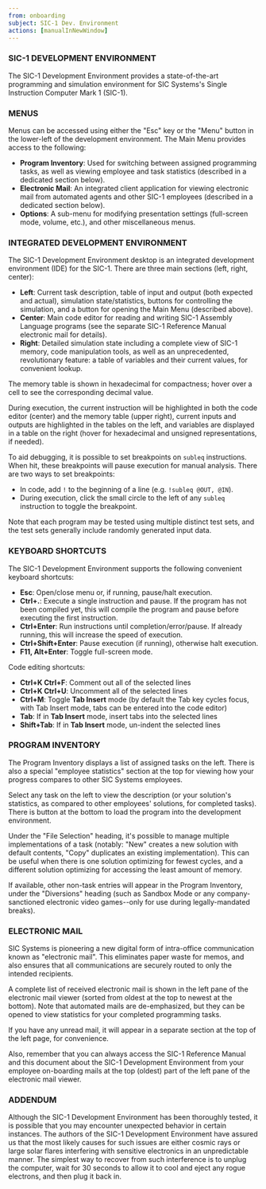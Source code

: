```yaml
---
from: onboarding
subject: SIC-1 Dev. Environment
actions: [manualInNewWindow]
---
```

### SIC-1 DEVELOPMENT ENVIRONMENT
The SIC-1 Development Environment provides a state-of-the-art programming and simulation environment for SIC Systems's Single Instruction Computer Mark 1 (SIC-1).

### MENUS
Menus can be accessed using either the "Esc" key or the "Menu" button in the lower-left of the development environment. The Main Menu provides access to the following:

* **Program Inventory**: Used for switching between assigned programming tasks, as well as viewing employee and task statistics (described in a dedicated section below).
* **Electronic Mail**: An integrated client application for viewing electronic mail from automated agents and other SIC-1 employees (described in a dedicated section below).
* **Options**: A sub-menu for modifying presentation settings (full-screen mode, volume, etc.), and other miscellaneous menus.

### INTEGRATED DEVELOPMENT ENVIRONMENT
The SIC-1 Development Environment desktop is an integrated development environment (IDE) for the SIC-1. There are three main sections (left, right, center):

* **Left**: Current task description, table of input and output (both expected and actual), simulation state/statistics, buttons for controlling the simulation, and a button for opening the Main Menu (described above).
* **Center**: Main code editor for reading and writing SIC-1 Assembly Language programs (see the separate SIC-1 Reference Manual electronic mail for details).
* **Right**: Detailed simulation state including a complete view of SIC-1 memory, code manipulation tools, as well as an unprecedented, revolutionary feature: a table of variables and their current values, for convenient lookup.

The memory table is shown in hexadecimal for compactness; hover over a cell to see the corresponding decimal value.

During execution, the current instruction will be highlighted in both the code editor (center) and the memory table (upper right), current inputs and outputs are highlighted in the tables on the left, and variables are displayed in a table on the right (hover for hexadecimal and unsigned representations, if needed).

To aid debugging, it is possible to set breakpoints on `subleq` instructions. When hit, these breakpoints will pause execution for manual analysis. There are two ways to set breakpoints:

* In code, add `!` to the beginning of a line (e.g. `!subleq @OUT, @IN`).
* During execution, click the small circle to the left of any `subleq` instruction to toggle the breakpoint.

Note that each program may be tested using multiple distinct test sets, and the test sets generally include randomly generated input data.

### KEYBOARD SHORTCUTS
The SIC-1 Development Environment supports the following convenient keyboard shortcuts:

* **Esc**: Open/close menu or, if running, pause/halt execution.
* **Ctrl+.**: Execute a single instruction and pause. If the program has not been compiled yet, this will compile the program and pause before executing the first instruction.
* **Ctrl+Enter**: Run instructions until completion/error/pause. If already running, this will increase the speed of execution.
* **Ctrl+Shift+Enter**: Pause execution (if running), otherwise halt execution.
* **F11, Alt+Enter**: Toggle full-screen mode.

Code editing shortcuts:

* **Ctrl+K Ctrl+F**: Comment out all of the selected lines
* **Ctrl+K Ctrl+U**: Uncomment all of the selected lines
* **Ctrl+M**: Toggle **Tab Insert** mode (by default the Tab key cycles focus, with Tab Insert mode, tabs can be entered into the code editor)
* **Tab**: If in **Tab Insert** mode, insert tabs into the selected lines
* **Shift+Tab**: If in **Tab Insert** mode, un-indent the selected lines

### PROGRAM INVENTORY
The Program Inventory displays a list of assigned tasks on the left. There is also a special "employee statistics" section at the top for viewing how your progress compares to other SIC Systems employees.

Select any task on the left to view the description (or your solution's statistics, as compared to other employees' solutions, for completed tasks). There is button at the bottom to load the program into the development environment.

Under the "File Selection" heading, it's possible to manage multiple implementations of a task (notably: "New" creates a new solution with default contents, "Copy" duplicates an existing implementation). This can be useful when there is one solution optimizing for fewest cycles, and a different solution optimizing for accessing the least amount of memory.

If available, other non-task entries will appear in the Program Inventory, under the "Diversions" heading (such as Sandbox Mode or any company-sanctioned electronic video games--only for use during legally-mandated breaks).

### ELECTRONIC MAIL
SIC Systems is pioneering a new digital form of intra-office communication known as "electronic mail". This eliminates paper waste for memos, and also ensures that all communications are securely routed to only the intended recipients.

A complete list of received electronic mail is shown in the left pane of the electronic mail viewer (sorted from oldest at the top to newest at the bottom). Note that automated mails are de-emphasized, but they can be opened to view statistics for your completed programming tasks.

If you have any unread mail, it will appear in a separate section at the top of the left page, for convenience.

Also, remember that you can always access the SIC-1 Reference Manual and this document about the SIC-1 Development Environment from your employee on-boarding mails at the top (oldest) part of the left pane of the electronic mail viewer.

### ADDENDUM
Although the SIC-1 Development Environment has been thoroughly tested, it is possible that you may encounter unexpected behavior in certain instances. The authors of the SIC-1 Development Environment have assured us that the most likely causes for such issues are either cosmic rays or large solar flares interfering with sensitive electronics in an unpredictable manner. The simplest way to recover from such interference is to unplug the computer, wait for 30 seconds to allow it to cool and eject any rogue electrons, and then plug it back in.
